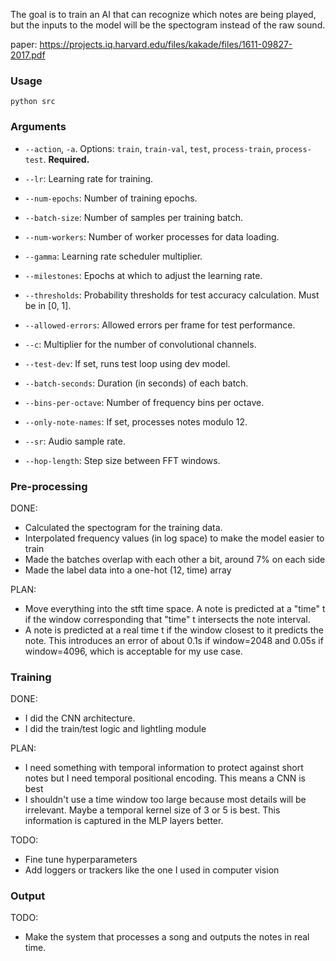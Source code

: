 The goal is to train an AI that can recognize which notes are being played, but the inputs to the model will be the spectogram instead of the raw sound.

paper: https://projects.iq.harvard.edu/files/kakade/files/1611-09827-2017.pdf

### Usage

```
python src
```

### Arguments

- `--action`, `-a`. Options: `train`, `train-val`, `test`, `process-train`, `process-test`. **Required.**
- `--lr`: Learning rate for training.
- `--num-epochs`: Number of training epochs.
- `--batch-size`: Number of samples per training batch.
- `--num-workers`: Number of worker processes for data loading.
- `--gamma`: Learning rate scheduler multiplier.
- `--milestones`: Epochs at which to adjust the learning rate.

- `--thresholds`: Probability thresholds for test accuracy calculation. Must be in [0, 1].
- `--allowed-errors`: Allowed errors per frame for test performance.

- `--c`: Multiplier for the number of convolutional channels.
- `--test-dev`: If set, runs test loop using dev model.

- `--batch-seconds`: Duration (in seconds) of each batch.
- `--bins-per-octave`: Number of frequency bins per octave.
- `--only-note-names`: If set, processes notes modulo 12.
- `--sr`: Audio sample rate.
- `--hop-length`: Step size between FFT windows.

### Pre-processing

DONE:
- Calculated the spectogram for the training data.
- Interpolated frequency values (in log space) to make the model easier to train
- Made the batches overlap with each other a bit, around 7% on each side
- Made the label data into a one-hot (12, time) array

PLAN:
- Move everything into the stft time space. A note is predicted at a "time" t if the window corresponding that "time" t intersects the note interval.
- A note is predicted at a real time t if the window closest to it predicts the note. This introduces an error of about 0.1s if window=2048 and 0.05s if window=4096, which is acceptable for my use case.

### Training

DONE:
- I did the CNN architecture.
- I did the train/test logic and lightling module

PLAN:
- I need something with temporal information to protect against short notes but I need temporal positional encoding. This means a CNN is best
- I shouldn't use a time window too large because most details will be irrelevant. Maybe a temporal kernel size of 3 or 5 is best. This information is captured in the MLP layers better.

TODO:
- Fine tune hyperparameters
- Add loggers or trackers like the one I used in computer vision

### Output

TODO:
- Make the system that processes a song and outputs the notes in real time.
